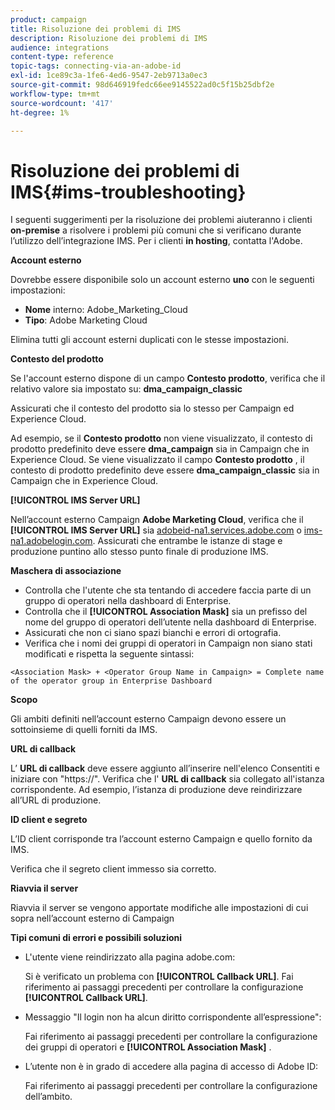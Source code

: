 ```yaml
---
product: campaign
title: Risoluzione dei problemi di IMS
description: Risoluzione dei problemi di IMS
audience: integrations
content-type: reference
topic-tags: connecting-via-an-adobe-id
exl-id: 1ce89c3a-1fe6-4ed6-9547-2eb9713a0ec3
source-git-commit: 98d646919fedc66ee9145522ad0c5f15b25dbf2e
workflow-type: tm+mt
source-wordcount: '417'
ht-degree: 1%

---
```


# Risoluzione dei problemi di IMS{#ims-troubleshooting}

I seguenti suggerimenti per la risoluzione dei problemi aiuteranno i clienti **on-premise** a risolvere i problemi più comuni che si verificano durante l’utilizzo dell’integrazione IMS. Per i clienti **in hosting**, contatta l&#39;Adobe.

**Account esterno**

Dovrebbe essere disponibile solo un account esterno **uno** con le seguenti impostazioni:

* **Nome** interno: Adobe_Marketing_Cloud
* **Tipo**: Adobe Marketing Cloud

Elimina tutti gli account esterni duplicati con le stesse impostazioni.

**Contesto del prodotto**

Se l&#39;account esterno dispone di un campo **Contesto prodotto**, verifica che il relativo valore sia impostato su: **dma_campaign_classic**

Assicurati che il contesto del prodotto sia lo stesso per Campaign ed Experience Cloud.

Ad esempio, se il **Contesto prodotto** non viene visualizzato, il contesto di prodotto predefinito deve essere **dma_campaign** sia in Campaign che in Experience Cloud. Se viene visualizzato il campo **Contesto prodotto** , il contesto di prodotto predefinito deve essere **dma_campaign_classic** sia in Campaign che in Experience Cloud.

**[!UICONTROL IMS Server URL]**

Nell’account esterno Campaign **Adobe Marketing Cloud**, verifica che il **[!UICONTROL IMS Server URL]** sia [adobeid-na1.services.adobe.com](https://adobeid-na1.services.adobe.com/) o [ims-na1.adobelogin.com](http://ims-na1.adobelogin.com/). Assicurati che entrambe le istanze di stage e produzione puntino allo stesso punto finale di produzione IMS.

**Maschera di associazione**

* Controlla che l&#39;utente che sta tentando di accedere faccia parte di un gruppo di operatori nella dashboard di Enterprise.
* Controlla che il **[!UICONTROL Association Mask]** sia un prefisso del nome del gruppo di operatori dell’utente nella dashboard di Enterprise.
* Assicurati che non ci siano spazi bianchi e errori di ortografia.
* Verifica che i nomi dei gruppi di operatori in Campaign non siano stati modificati e rispetta la seguente sintassi:

```
<Association Mask> + <Operator Group Name in Campaign> = Complete name of the operator group in Enterprise Dashboard
```

**Scopo**

Gli ambiti definiti nell’account esterno Campaign devono essere un sottoinsieme di quelli forniti da IMS.

**URL di callback**

L’ **URL di callback** deve essere aggiunto all’inserire nell&#39;elenco Consentiti e iniziare con &quot;https://&quot;. Verifica che l&#39; **URL di callback** sia collegato all&#39;istanza corrispondente. Ad esempio, l’istanza di produzione deve reindirizzare all’URL di produzione.

**ID client e segreto**

L’ID client corrisponde tra l’account esterno Campaign e quello fornito da IMS.

Verifica che il segreto client immesso sia corretto.

**Riavvia il server**

Riavvia il server se vengono apportate modifiche alle impostazioni di cui sopra nell’account esterno di Campaign

**Tipi comuni di errori e possibili soluzioni**

* L&#39;utente viene reindirizzato alla pagina adobe.com:

   Si è verificato un problema con **[!UICONTROL Callback URL]**. Fai riferimento ai passaggi precedenti per controllare la configurazione **[!UICONTROL Callback URL]**.

* Messaggio &quot;Il login non ha alcun diritto corrispondente all’espressione&quot;:

   Fai riferimento ai passaggi precedenti per controllare la configurazione dei gruppi di operatori e **[!UICONTROL Association Mask]** .

* L’utente non è in grado di accedere alla pagina di accesso di Adobe ID:

   Fai riferimento ai passaggi precedenti per controllare la configurazione dell’ambito.
